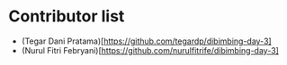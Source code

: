 # Contributor list

- (Tegar Dani Pratama)[https://github.com/tegardp/dibimbing-day-3]
- (Nurul Fitri Febryani)[https://github.com/nurulfitrife/dibimbing-day-3]